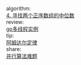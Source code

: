 

algorithm:   
[4. 寻找两个正序数组的中位数](/algorithm/arts_week29_20200504/solution.php)    
review:     
[go多线程实例](/review/arts_week29_20200504/readme.md)  
tip:   
[阿姆达尔定律](/tip/arts_week29_20200504/readme.md)  
share:   
[并行算法难题](/share/arts_week29_20200504/并行算法难题.md)   
